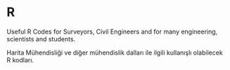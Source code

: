 # R
Useful R Codes for Surveyors, Civil Engineers and for many engineering, scientists and students.

Harita Mühendisliği ve diğer mühendislik dalları ile ilgili kullanışlı olabilecek R kodları.
